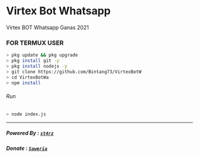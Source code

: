 # Virtex Bot Whatsapp
Virtex BOT Whatsapp Ganas 2021

### FOR TERMUX USER
```bash
> pkg update && pkg upgrade
> pkg install git -y
> pkg install nodejs -y
> git clone https://github.com/Bintang73/VirtexBotW
> cd VirtexBotWa
> npm install
```
###### Run
```bash
> node index.js
```

---------

##### Powered By : [`st4rz`](https://instagram/bintang_nur_pradana) 
##### Donate : [`Saweria`](https://saweria.co/donate/bintangnurpradana) 
